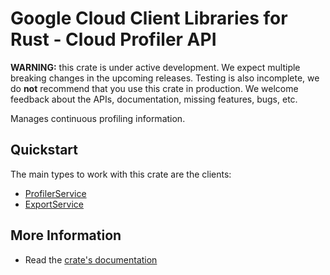 # Google Cloud Client Libraries for Rust - Cloud Profiler API

<!-- Code generated by sidekick. DO NOT EDIT. -->

**WARNING:** this crate is under active development. We expect multiple breaking
changes in the upcoming releases. Testing is also incomplete, we do **not**
recommend that you use this crate in production. We welcome feedback about the
APIs, documentation, missing features, bugs, etc.

Manages continuous profiling information.

## Quickstart

The main types to work with this crate are the clients:

* [ProfilerService]
* [ExportService]

## More Information

* Read the [crate's documentation](https://docs.rs/google-cloud-profiler-v2/latest/google-cloud-profiler-v2)

[ProfilerService]: https://docs.rs/google-cloud-profiler-v2/latest/google_cloud_profiler_v2/client/struct.ProfilerService.html
[ExportService]: https://docs.rs/google-cloud-profiler-v2/latest/google_cloud_profiler_v2/client/struct.ExportService.html

